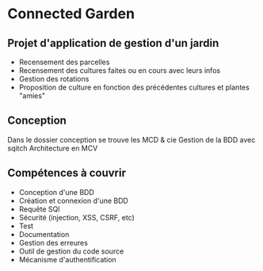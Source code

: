 # Connected Garden

## Projet d'application de gestion d'un jardin

- Recensement des parcelles
- Recensement des cultures faites ou en cours avec leurs infos
- Gestion des rotations
- Proposition de culture en fonction des précédentes cultures et plantes "amies"

## Conception

Dans le dossier conception se trouve les MCD & cie
Gestion de la BDD avec sqitch
Architecture en MCV

## Compétences à couvrir
  - Conception d'une BDD
  - Création et connexion d'une BDD
  - Requête SQl
  - Sécurité (injection, XSS, CSRF, etc)
  - Test
  - Documentation
  - Gestion des erreures
  - Outil de gestion du code source
  - Mécanisme d'authentification

